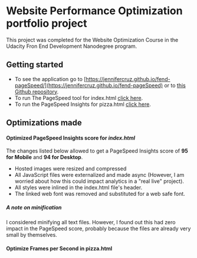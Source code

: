 # Website Performance Optimization portfolio project
This project was completed for the Website Optimization Course in the Udacity Fron End Development Nanodegree program. 

## Getting started
- To see the application go to [https://jennifercruz.github.io/fend-pageSpeed/](https://jennifercruz.github.io/fend-pageSpeed) or to [this Github repository](https://github.com/JenniferCruz/fend-pageSpeed).
- To run The PageSpeed tool for index.html [click here](https://developers.google.com/speed/pagespeed/insights/?url=https%3A%2F%2Fjennifercruz.github.io%2Ffend-pageSpeed%2F).
- To run the PageSpeed Insights for pizza.html [click here](***).

## Optimizations made
#### Optimized PageSpeed Insights score for _index.html_
The changes listed below allowed to get a PageSpeed Insights score of __95 for Mobile__ and __94 for Desktop__. 
* Hosted images were resized and compressed
* All JavaScript files were externalized and made async (However, I am worried about how this could impact analytics in a "real live" project).
* All styles were inlined in the index.html file's header.
* The linked web font was removed and substituted for a web safe font. 

##### A note on minification
I considered minifying all text files. However, I found out this had zero impact in the PageSpeed score, probably because the files are already very small by themselves. 

#### Optimize Frames per Second in pizza.html